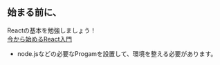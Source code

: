 ## 始まる前に、

Reactの基本を勉強しましょう！ \
[今から始めるReact入門](https://qiita.com/TsutomuNakamura/items/72d8cf9f07a5a30be048)

- node.jsなどの必要なProgamを設置して、環境を整える必要があります。